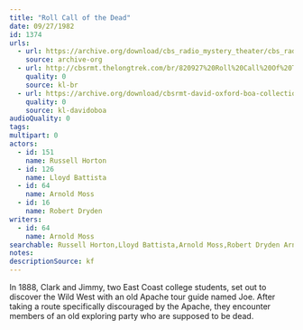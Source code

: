 ```yaml
---
title: "Roll Call of the Dead"
date: 09/27/1982
id: 1374
urls: 
  - url: https://archive.org/download/cbs_radio_mystery_theater/cbs_radio_mystery_theater-1351-1399.zip/cbs_radio_mystery_theater-1351-1399%2Fcbsrmt_1374_roll_call_of_the_dead.mp3
    source: archive-org
  - url: http://cbsrmt.thelongtrek.com/br/820927%20Roll%20Call%20Of%20The%20Dead%20WBBM.mp3
    quality: 0
    source: kl-br
  - url: https://archive.org/download/cbsrmt-david-oxford-boa-collection/CBSRMT-820927-1374-repeated-820927-Roll-Call-of-the-Dead-(128-44)_WBBM_RB-{BoA}.mp3
    quality: 0
    source: kl-davidoboa
audioQuality: 0
tags: 
multipart: 0
actors:  
  - id: 151
    name: Russell Horton  
  - id: 126
    name: Lloyd Battista  
  - id: 64
    name: Arnold Moss  
  - id: 16
    name: Robert Dryden
writers:  
  - id: 64
    name: Arnold Moss
searchable: Russell Horton,Lloyd Battista,Arnold Moss,Robert Dryden Arnold Moss
notes: 
descriptionSource: kf
---
```

In 1888, Clark and Jimmy, two East Coast college students, set out to discover the Wild West with an old Apache tour guide named Joe. After taking a route specifically discouraged by the Apache, they encounter members of an old exploring party who are supposed to be dead.